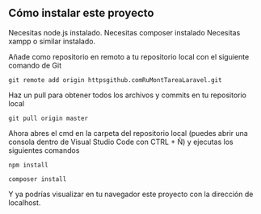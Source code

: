 ## Cómo instalar este proyecto

Necesitas node.js instalado.
Necesitas composer instalado
Necesitas xampp o similar instalado.

Añade como repositorio en remoto a tu repositorio local con el siguiente comando de Git

    git remote add origin httpsgithub.comRuMontTareaLaravel.git

Haz un pull para obtener todos los archivos y commits en tu repositorio local

    git pull origin master

Ahora abres el cmd en la carpeta del repositorio local (puedes abrir una consola dentro de Visual Studio Code con CTRL + Ñ) y ejecutas los siguientes comandos

    npm install

    composer install

Y ya podrías visualizar en tu navegador este proyecto con la dirección de localhost.